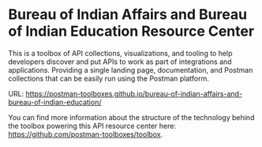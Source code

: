 # Bureau of Indian Affairs and Bureau of Indian Education Resource Center
This is a toolbox of API collections, visualizations, and tooling to help developers discover and put APIs to work as part of integrations and applications. Providing a single landing page, documentation, and Postman collections that can be easily run using the Postman platform.

URL: https://postman-toolboxes.github.io/bureau-of-indian-affairs-and-bureau-of-indian-education/

You can find more information about the structure of the technology behind the toolbox powering this API resource center here: https://github.com/postman-toolboxes/toolbox.
